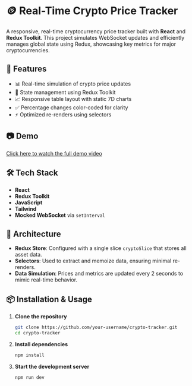 # 🪙 Real-Time Crypto Price Tracker

A responsive, real-time cryptocurrency price tracker built with **React** and **Redux Toolkit**. This project simulates WebSocket updates and efficiently manages global state using Redux, showcasing key metrics for major cryptocurrencies.

## 🚀 Features

- 📊 Real-time simulation of crypto price updates
- 🧠 State management using Redux Toolkit
- 📈 Responsive table layout with static 7D charts
- ✅ Percentage changes color-coded for clarity
- ⚡ Optimized re-renders using selectors

## 📷 Demo

[Click here to watch the full demo video](https://youtu.be/RTWeL407I04)

## 🛠️ Tech Stack

- **React**
- **Redux Toolkit**
- **JavaScript**
- **Tailwind**
- **Mocked WebSocket** via `setInterval`

## 🧩 Architecture

- **Redux Store**: Configured with a single slice `cryptoSlice` that stores all asset data.
- **Selectors**: Used to extract and memoize data, ensuring minimal re-renders.
- **Data Simulation**: Prices and metrics are updated every 2 seconds to mimic real-time behavior.

## 📦 Installation & Usage

1. **Clone the repository**

   ```bash
   git clone https://github.com/your-username/crypto-tracker.git
   cd crypto-tracker
   ```

2. **Install dependencies**

   ```bash
   npm install
   ```

3. **Start the development server**

   ```bash
   npm run dev
   ```
